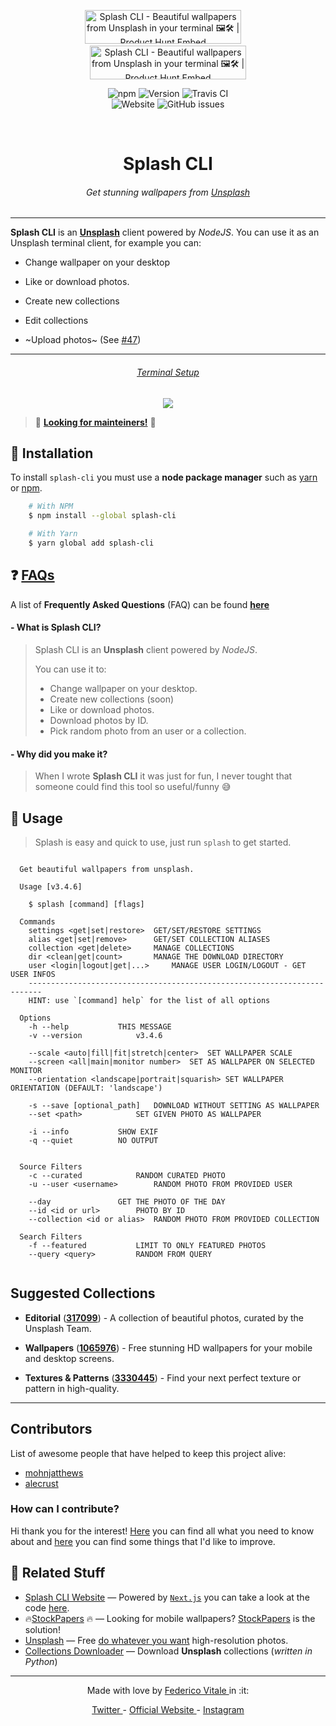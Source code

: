 <p align="center">
	<a href="https://www.producthunt.com/posts/splash-cli?utm_source=badge-featured&utm_medium=badge&utm_souce=badge-splash-cli" target="_blank"><img src="https://api.producthunt.com/widgets/embed-image/v1/featured.svg?post_id=136902&theme=dark" alt="Splash CLI - Beautiful wallpapers from Unsplash in your terminal 🖼️🛠️ | Product Hunt Embed" style="width: 250px; height: 54px;" width="250px" height="54px" /></a>
	&nbsp;&nbsp;&nbsp;
	<a href="https://www.producthunt.com/posts/splash-cli?utm_source=badge-top-post-badge&utm_medium=badge&utm_souce=badge-splash-cli" target="_blank"><img src="https://api.producthunt.com/widgets/embed-image/v1/top-post-badge.svg?post_id=136902&theme=dark&period=daily" alt="Splash CLI - Beautiful wallpapers from Unsplash in your terminal 🖼️🛠️ | Product Hunt Embed" style="width: 250px; height: 54px;" width="250px" height="54px" /></a>
</p>
<p align="center">
  <!-- <img src="https://img.shields.io/npm/dt/splash-cli.svg?style=for-the-badge" alt="Downloads" /> -->
  <img alt="npm" src="https://img.shields.io/npm/dm/splash-cli.svg?style=for-the-badge">
  <img src="https://img.shields.io/github/package-json/v/splash-cli/splash-cli.svg?style=for-the-badge" alt="Version" />
  <img src="https://img.shields.io/travis/splash-cli/splash-cli/master.svg?style=for-the-badge" alt="Travis CI" />
	<br />
  <img alt="Website" src="https://img.shields.io/website/https/splash-cli.app.svg?down_color=red&style=for-the-badge">
  <img alt="GitHub issues" src="https://img.shields.io/github/issues/splash-cli/splash-cli.svg?style=for-the-badge">
</p>
<br>

<h1 align="center"> Splash CLI </h1>
<h6 align="center">Get stunning wallpapers from <a href="https://unsplash.com">Unsplash</a> </h6>
<hr />

**Splash CLI** is an [**Unsplash**][uwebsite] client powered by _NodeJS_.
You can use it as an Unsplash terminal client, for example you can:

- Change wallpaper on your desktop
- Like or download photos.
- Create new collections
- Edit collections

- ~Upload photos~ (See [#47](https://github.com/splash-cli/splash-cli/issues/47))

---

<h6 align="center"> <a href="https://github.com/rawnly/dot-files">Terminal Setup</a> </h6>
<p align="center">
	<a href="https://splash-cli.app" title="Splash CLI">
		<img src="https://user-images.githubusercontent.com/16429579/46895514-07154800-ce79-11e8-9e1c-0df66a38a915.gif" />
	</a>
</p>

> :eyes: [**Looking for mainteiners!**][mailtome] :eyes:

<!-- > Get beautiful wallpapers from [**Unsplash**][uwebsite] -->

## :floppy_disk: Installation

To install `splash-cli` you must use a **node package manager** such as [yarn](https://yarnpkg.com) or [npm](https://npmjs.com).

```bash
	# With NPM
	$ npm install --global splash-cli

	# With Yarn
	$ yarn global add splash-cli
```

## ❓ [FAQs](/documentation/FAQ.md)

A list of **Frequently Asked Questions** (FAQ) can be found [**here**](https://github.com/splash-cli/splash-cli/issues?utf8=✓&q=is%3Aissue+label%3A%22%3Aquestion%3A++FAQ%22+)

#### - What is **Splash CLI**?

> Splash CLI is an **Unsplash** client powered by _NodeJS_.
>
> You can use it to:
>
> - Change wallpaper on your desktop.
> - Create new collections (soon)
> - Like or download photos.
> - Download photos by ID.
> - Pick random photo from an user or a collection.

#### - Why did you make it?

> When I wrote **Splash CLI** it was just for fun, I never tought that someone could find this tool so useful/funny 😅

## :paw_prints: Usage

> Splash is easy and quick to use, just run `splash` to get started.

```

  Get beautiful wallpapers from unsplash.

  Usage [v3.4.6]

  	$ splash [command] [flags]

  Commands
  	settings <get|set|restore>	GET/SET/RESTORE SETTINGS
  	alias <get|set|remove>		GET/SET COLLECTION ALIASES
  	collection <get|delete>		MANAGE COLLECTIONS
  	dir <clean|get|count>		MANAGE THE DOWNLOAD DIRECTORY
  	user <login|logout|get|...> 	MANAGE USER LOGIN/LOGOUT - GET USER INFOS
  	-------------------------------------------------------------------------
  	HINT: use `[command] help` for the list of all options

  Options
  	-h --help			THIS MESSAGE
  	-v --version			v3.4.6

  	--scale <auto|fill|fit|stretch|center>  SET WALLPAPER SCALE
  	--screen <all|main|monitor number>	SET AS WALLPAPER ON SELECTED MONITOR
  	--orientation <landscape|portrait|squarish> SET WALLPAPER ORIENTATION (DEFAULT: 'landscape')

  	-s --save [optional_path] 	DOWNLOAD WITHOUT SETTING AS WALLPAPER
  	--set <path> 			SET GIVEN PHOTO AS WALLPAPER

  	-i --info			SHOW EXIF
  	-q --quiet			NO OUTPUT


  Source Filters
  	-c --curated			RANDOM CURATED PHOTO
  	-u --user <username>		RANDOM PHOTO FROM PROVIDED USER

  	--day				GET THE PHOTO OF THE DAY
  	--id <id or url>		PHOTO BY ID
  	--collection <id or alias>	RANDOM PHOTO FROM PROVIDED COLLECTION

  Search Filters
  	-f --featured			LIMIT TO ONLY FEATURED PHOTOS
  	--query <query>			RANDOM FROM QUERY


```

## Suggested Collections

- **Editorial** ([**317099**](https://unsplash.com/collections/317099/unsplash-editorial)) - A collection of beautiful photos, curated by the Unsplash Team.

- **Wallpapers** ([**1065976**](https://unsplash.com/collections/1065976/wallpapers)) - Free stunning HD wallpapers for your mobile and desktop screens.

- **Textures & Patterns** ([**3330445**](https://unsplash.com/collections/3330445/textures-patterns)) - Find your next perfect texture or pattern in high-quality.

---

## Contributors

List of awesome people that have helped to keep this project alive:

- [mohnjatthews](http://github.com/mohnjatthews)
- [alecrust](http://github.com/alecrust)

### How can I contribute?

Hi thank you for the interest! [Here](/.github/CONTRIBUTING.md) you can find all what you need to know about and [here](/documentation/ROADMAP.md) you can find some things that I'd like to improve.

## :space_invader: Related Stuff

- [Splash CLI Website](https://splash-cli.app) &mdash; Powered by [`Next.js`](https://nextjs.org) you can take a look at the code [here](https://github.com/splash-cli/splash-cli-website/).
- 🔥[StockPapers][stockpapers] 🔥 &mdash; Looking for mobile wallpapers? [StockPapers][stockpapers] is the solution!
- [Unsplash](https://unsplash.com/) &mdash; Free [do whatever you want](https://unsplash.com/license) high-resolution photos.
- [Collections Downloader](https://github.com/Rawnly/collection-downloader-py) &mdash; Download **Unsplash** collections (_written in Python_)

---

<p align="center">
	Made with love by <a href="https://fedevitale.dev"> Federico Vitale </a> in :it:
</p>

<p align="center">
	<a href="https://twitter.com/rawnlydev"> Twitter </a>
	-
	<a href="https://splash-cli.app"> Official Website </a>
	-
	<a href="https://instagram.com/fedevitale.dev"> Instagram </a>
</p>

[uwebsite]: https://unsplash.com
[desk]: https://github.com/rawnly/splashdesktop
[oh-my-zsh]: https://github.com/robbyrussell/oh-my-zsh
[hyper]: https://github.com/zeit/hyper
[splash-site]: https://splash-cli.app
[old-branch]: https://github.com/rawnly/splash-cli/tree/node%3C%3D7
[sample]: https://i.imgur.com/o0eXz6F.gif
[help]: https://user-images.githubusercontent.com/16429579/33238956-68de7c6a-d298-11e7-841d-2da1c624fce8.png
[stockpapers]: https://itunes.apple.com/us/app/stock-papers/id1443861313
[mailtome]: mailto:fedevitale99@gmail.com?subject=Splash%20CLI%20%20Mainteniner

